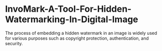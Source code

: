 # InvoMark-A-Tool-For-Hidden-Watermarking-In-Digital-Image
The process of embedding a hidden watermark in an image is widely used for various purposes such as copyright protection, authentication, and security.
